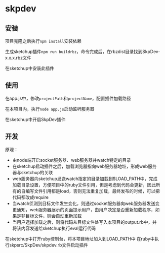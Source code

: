# skpdev


## 安装
项目克隆之后执行```npm install```安装依赖

生成sketchup插件```npm run buildrbz```，命令完成后，在rbzdist目录找到SkpDev-x.x.x.rbz文件

在sketchup中安装此插件


## 使用
在app.js中，修改``projectPath``和``projectName``，配置插件加载路径

在本项目内，执行```node app.js```启动监听服务器

在sketchup中开启SkpDev插件


## 开发
原理：
* 由node端开启socket服务器、web服务器并watch特定的目录
* 在sketchup启动插件之后，加载浏览器指向web服务器地址，形成web服务器与sketchup的关联
* web服务器向sketchup发送watch指定的目录加载到$LOAD_PATH中，完成加载目录设置，方便项目中的ruby文件引用，但是考虑到代码会更新，因此所有的自编写文件引用都是load，否则无法重复加载，最终发布的时候，可以把代码都改成require
* 当watch侦测到目标文件发生变化，则通过socket服务器向web服务器发送变更通知，web服务器展示的页面提示用户，由用户决定是否重新加载程序，如果是非目标文件，则会自动重新加载
* 当用户选择加载之后，则将代码从目标文件处写入本项目的output.rb中，并将该内容发送给sketchup执行eval运行代码


在sketchup中打开ruby控制台，将本项目地址加入到LOAD_PATH中
在ruby中执行skpsrc/SkpDev/skpdev.rb文件启动插件
